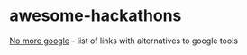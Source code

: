 # awesome-hackathons

[No more google](https://nomoregoogle.com/) - list of links with alternatives to google tools
